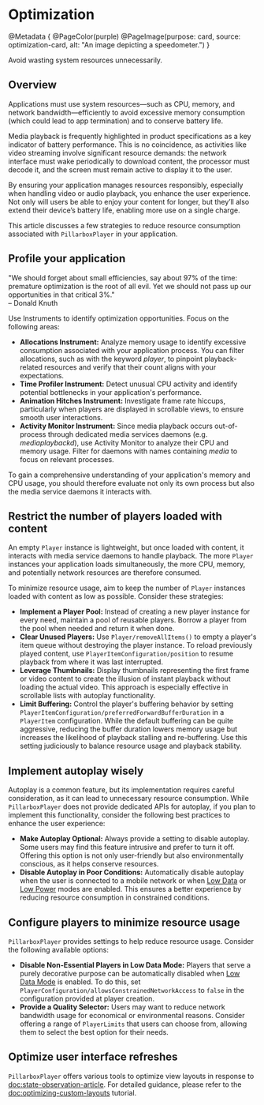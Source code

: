 # Optimization

@Metadata {
    @PageColor(purple)
    @PageImage(purpose: card, source: optimization-card, alt: "An image depicting a speedometer.")
}

Avoid wasting system resources unnecessarily.

## Overview

Applications must use system resources—such as CPU, memory, and network bandwidth—efficiently to avoid excessive memory consumption (which could lead to app termination) and to conserve battery life.

Media playback is frequently highlighted in product specifications as a key indicator of battery performance. This is no coincidence, as activities like video streaming involve significant resource demands: the network interface must wake periodically to download content, the processor must decode it, and the screen must remain active to display it to the user.

By ensuring your application manages resources responsibly, especially when handling video or audio playback, you enhance the user experience. Not only will users be able to enjoy your content for longer, but they’ll also extend their device’s battery life, enabling more use on a single charge.

This article discusses a few strategies to reduce resource consumption associated with ``PillarboxPlayer`` in your application.

## Profile your application

"We should forget about small efficiencies, say about 97% of the time: premature optimization is the root of all evil. Yet we should not pass up our opportunities in that critical 3%."  
– Donald Knuth

Use Instruments to identify optimization opportunities. Focus on the following areas:

- **Allocations Instrument:** Analyze memory usage to identify excessive consumption associated with your application process. You can filter allocations, such as with the keyword _player_, to pinpoint playback-related resources and verify that their count aligns with your expectations.
- **Time Profiler Instrument:** Detect unusual CPU activity and identify potential bottlenecks in your application's performance.
- **Animation Hitches Instrument:** Investigate frame rate hiccups, particularly when players are displayed in scrollable views, to ensure smooth user interactions.
- **Activity Monitor Instrument:**
Since media playback occurs out-of-process through dedicated media services daemons (e.g. _mediaplaybackd_), use Activity Monitor to analyze their CPU and memory usage. Filter for daemons with names containing _media_ to focus on relevant processes.

To gain a comprehensive understanding of your application's memory and CPU usage, you should therefore evaluate not only its own process but also the media service daemons it interacts with.

## Restrict the number of players loaded with content

An empty ``Player`` instance is lightweight, but once loaded with content, it interacts with media service daemons to handle playback. The more ``Player`` instances your application loads simultaneously, the more CPU, memory, and potentially network resources are therefore consumed.

To minimize resource usage, aim to keep the number of ``Player`` instances loaded with content as low as possible. Consider these strategies:

- **Implement a Player Pool:** Instead of creating a new player instance for every need, maintain a pool of reusable players. Borrow a player from the pool when needed and return it when done.
- **Clear Unused Players:** Use ``Player/removeAllItems()`` to empty a player's item queue without destroying the player instance. To reload previously played content, use ``PlayerItemConfiguration/position`` to resume playback from where it was last interrupted.
- **Leverage Thumbnails:** Display thumbnails representing the first frame or video content to create the illusion of instant playback without loading the actual video. This approach is especially effective in scrollable lists with autoplay functionality.
- **Limit Buffering:** Control the player's buffering behavior by setting ``PlayerItemConfiguration/preferredForwardBufferDuration`` in a ``PlayerItem`` configuration. While the default buffering can be quite aggressive, reducing the buffer duration lowers memory usage but increases the likelihood of playback stalling and re-buffering. Use this setting judiciously to balance resource usage and playback stability.

## Implement autoplay wisely

Autoplay is a common feature, but its implementation requires careful consideration, as it can lead to unnecessary resource consumption. While ``PillarboxPlayer`` does not provide dedicated APIs for autoplay, if you plan to implement this functionality, consider the following best practices to enhance the user experience:

- **Make Autoplay Optional:** Always provide a setting to disable autoplay. Some users may find this feature intrusive and prefer to turn it off. Offering this option is not only user-friendly but also environmentally conscious, as it helps conserve resources.
- **Disable Autoplay in Poor Conditions:** Automatically disable autoplay when the user is connected to a mobile network or when [Low Data](https://support.apple.com/en-is/102433) or [Low Power](https://support.apple.com/en-us/101604) modes are enabled. This ensures a better experience by reducing resource consumption in constrained conditions.

## Configure players to minimize resource usage

``PillarboxPlayer`` provides settings to help reduce resource usage. Consider the following available options:

- **Disable Non-Essential Players in Low Data Mode:** Players that serve a purely decorative purpose can be automatically disabled when [Low Data Mode](https://support.apple.com/en-is/102433) is enabled. To do this, set ``PlayerConfiguration/allowsConstrainedNetworkAccess`` to `false` in the configuration provided at player creation.
- **Provide a Quality Selector:** Users may want to reduce network bandwidth usage for economical or environmental reasons. Consider offering a range of ``PlayerLimits`` that users can choose from, allowing them to select the best option for their needs.

## Optimize user interface refreshes

``PillarboxPlayer`` offers various tools to optimize view layouts in response to <doc:state-observation-article>. For detailed guidance, please refer to the <doc:optimizing-custom-layouts> tutorial.
